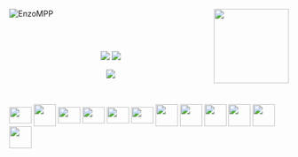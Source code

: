 <a href="#"><img align="right" height=135 src="./assets/tux2.png"></a>

<p align="left"> <img src="https://komarev.com/ghpvc/?username=EnzoMPP&label=Profile%20views&color=0e75b6&style=flat" alt="EnzoMPP" /> </p>
<br>

##

<p align="center">
  <img src="https://github-profile-summary-cards.vercel.app/api/cards/stats?username=EnzoMPP&theme=transparent" />
  <img src="https://github-profile-summary-cards.vercel.app/api/cards/most-commit-language?username=EnzoMPP&theme=transparent" />
</p>
<p align="center">
  <img src="https://github-profile-summary-cards.vercel.app/api/cards/profile-details?username=EnzoMPP&theme=transparent" />
</p>

##

<div style="display: inline_block"><br>
  <img align="center" height="30" width="40" src="https://upload.wikimedia.org/wikipedia/commons/9/93/Amazon_Web_Services_Logo.svg">
  <img align="center" height="40" width="40" src="https://cdn.jsdelivr.net/gh/devicons/devicon@latest/icons/javascript/javascript-original.svg" />
  <img align="center" height="30" width="40" src="https://cdn.jsdelivr.net/gh/devicons/devicon/icons/python/python-original.svg">  
  <img align="center" height="30" width="40" src="https://cdn.jsdelivr.net/gh/devicons/devicon/icons/linux/linux-original.svg">
  <img align="center" height="30" width="40" src="https://cdn.jsdelivr.net/gh/devicons/devicon/icons/windows8/windows8-original.svg">
  <img align="center" height="30" width="40" src="https://cdn.jsdelivr.net/gh/devicons/devicon@latest/icons/java/java-plain-wordmark.svg" />
  <img align="center" height="40" width="40" src="https://cdn.jsdelivr.net/gh/devicons/devicon@latest/icons/react/react-original-wordmark.svg" />
  <img align="center" height="40" width="40" src="https://cdn.jsdelivr.net/gh/devicons/devicon@latest/icons/csharp/csharp-original.svg" />
  <img align="center" height="40" width="40" src="https://cdn.jsdelivr.net/gh/devicons/devicon@latest/icons/sqldeveloper/sqldeveloper-original.svg" />
  <img align="center" height="40" width="40" src="https://cdn.jsdelivr.net/gh/devicons/devicon@latest/icons/javascript/javascript-original.svg" />
  <img align="center" height="40" width="40" src="https://www.svgrepo.com/show/303266/nodejs-icon-logo.svg" />
  <img align="center" height="40" width="40" src="https://www.svgrepo.com/show/452091/python.svg" />
  
</div>
